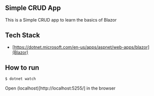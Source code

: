 ## Simple CRUD  App
This is a Simple CRUD app to learn the basics of Blazor

## Tech Stack
- [https://dotnet.microsoft.com/en-us/apps/aspnet/web-apps/blazor](Blazor)

## How to run
```bash
$ dotnet watch
```
Open (localhost)[http://localhost:5255/] in the browser